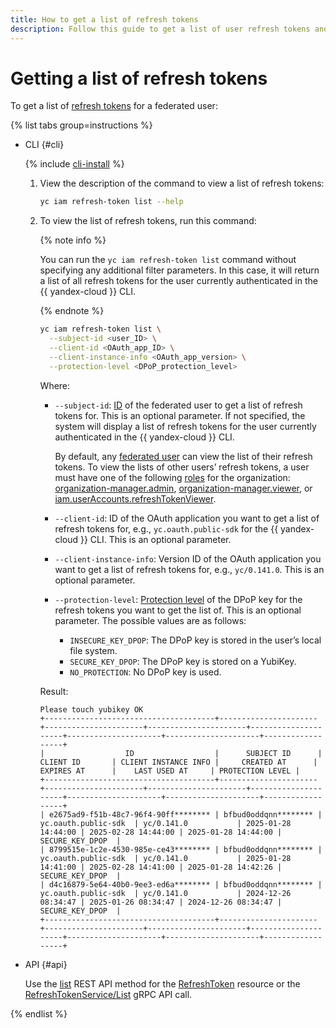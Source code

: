 ```yaml
---
title: How to get a list of refresh tokens
description: Follow this guide to get a list of user refresh tokens and their metadata.
---
```


# Getting a list of refresh tokens

To get a list of [refresh tokens](../../concepts/authorization/refresh-token.md) for a federated user:

{% list tabs group=instructions %}

- CLI {#cli}

  {% include [cli-install](../../../_includes/cli-install.md) %}

  1. View the description of the command to view a list of refresh tokens:

      ```bash
      yc iam refresh-token list --help
      ```

  1. To view the list of refresh tokens, run this command:

      {% note info %}

      You can run the `yc iam refresh-token list` command without specifying any additional filter parameters. In this case, it will return a list of all refresh tokens for the user currently authenticated in the {{ yandex-cloud }} CLI.

      {% endnote %}

      ```bash
      yc iam refresh-token list \
        --subject-id <user_ID> \
        --client-id <OAuth_app_ID> \
        --client-instance-info <OAuth_app_version> \
        --protection-level <DPoP_protection_level>
      ```

      Where:

      * `--subject-id`: [ID](../../../organization/operations/users-get.md) of the federated user to get a list of refresh tokens for. This is an optional parameter. If not specified, the system will display a list of refresh tokens for the user currently authenticated in the {{ yandex-cloud }} CLI.

          By default, any [federated user](../../concepts/users/accounts.md#saml-federation) can view the list of their refresh tokens. To view the lists of other users’ refresh tokens, a user must have one of the following [roles](../../concepts/access-control/roles.md) for the organization: [organization-manager.admin](../../../organization/security/index.md#organization-manager-admin), [organization-manager.viewer](../../../organization/security/index.md#organization-manager-viewer), or [iam.userAccounts.refreshTokenViewer](../../security/index.md#iam-userAccounts-refreshTokenViewer).
      * `--client-id`: ID of the OAuth application you want to get a list of refresh tokens for, e.g., `yc.oauth.public-sdk` for the {{ yandex-cloud }} CLI. This is an optional parameter.
      * `--client-instance-info`: Version ID of the OAuth application you want to get a list of refresh tokens for, e.g., `yc/0.141.0`. This is an optional parameter.
      * `--protection-level`: [Protection level](../../concepts/authorization/refresh-token.md#dpop-verification) of the DPoP key for the refresh tokens you want to get the list of. This is an optional parameter. The possible values are as follows:

          * `INSECURE_KEY_DPOP`: The DPoP key is stored in the user’s local file system.
          * `SECURE_KEY_DPOP`: The DPoP key is stored on a YubiKey.
          * `NO_PROTECTION`: No DPoP key is used.

      Result:

      ```text
      Please touch yubikey OK
      +--------------------------------------+----------------------+----------------------+----------------------+---------------------+---------------------+---------------------+------------------+
      |                  ID                  |      SUBJECT ID      |      CLIENT ID       | CLIENT INSTANCE INFO |     CREATED AT      |     EXPIRES AT      |    LAST USED AT     | PROTECTION LEVEL |
      +--------------------------------------+----------------------+----------------------+----------------------+---------------------+---------------------+---------------------+------------------+
      | e2675ad9-f51b-48c7-96f4-90ff******** | bfbud0oddqnn******** | yc.oauth.public-sdk  | yc/0.141.0           | 2025-01-28 14:44:00 | 2025-02-28 14:44:00 | 2025-01-28 14:44:00 | SECURE_KEY_DPOP  |
      | 8799515e-1c2e-4530-985e-ce43******** | bfbud0oddqnn******** | yc.oauth.public-sdk  | yc/0.141.0           | 2025-01-28 14:41:00 | 2025-02-28 14:41:00 | 2025-01-28 14:42:26 | SECURE_KEY_DPOP  |
      | d4c16879-5e64-40b0-9ee3-ed6a******** | bfbud0oddqnn******** | yc.oauth.public-sdk  | yc/0.141.0           | 2024-12-26 08:34:47 | 2025-01-26 08:34:47 | 2024-12-26 08:34:47 | SECURE_KEY_DPOP  |
      +--------------------------------------+----------------------+----------------------+----------------------+---------------------+---------------------+---------------------+------------------+
      ```

- API {#api}

  Use the [list](../../api-ref/RefreshToken/list.md) REST API method for the [RefreshToken](../../api-ref/RefreshToken/index.md) resource or the [RefreshTokenService/List](../../api-ref/grpc/RefreshToken/list.md) gRPC API call.

{% endlist %}